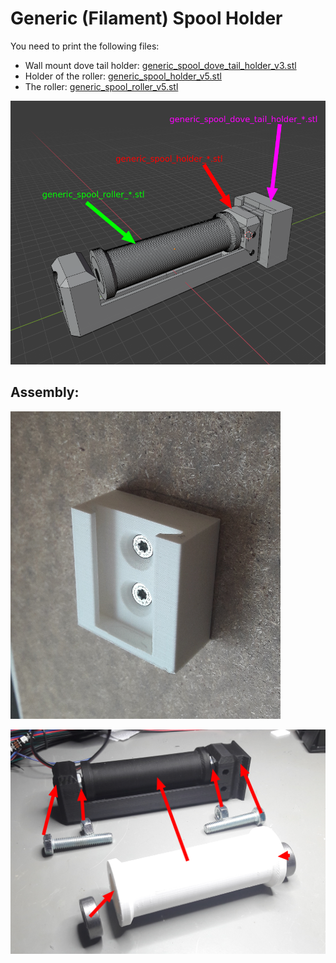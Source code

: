 # Generic (Filament) Spool Holder

You need to print the following files:

* Wall mount dove tail holder: [generic_spool_dove_tail_holder_v3.stl](generic_spool_dove_tail_holder_v3.stl)
* Holder of the roller: [generic_spool_holder_v5.stl](generic_spool_holder_v5.stl)
* The roller: [generic_spool_roller_v5.stl](generic_spool_roller_v5.stl)

![Generic Filament Spool Holder Manifest](https://github.com/WeirdConstructor/3DP_Misc/raw/master/generic_spool_holder/res/generic_spool_holder_stl_file_manifest.png)

## Assembly:

![Generic Filament Spool Holder Wall Mount](https://github.com/WeirdConstructor/3DP_Misc/raw/master/generic_spool_holder/res/wall_mount.png)

![Generic Filament Spool Holder Assembly](https://github.com/WeirdConstructor/3DP_Misc/raw/master/generic_spool_holder/res/spool_holder_assembly.png)

